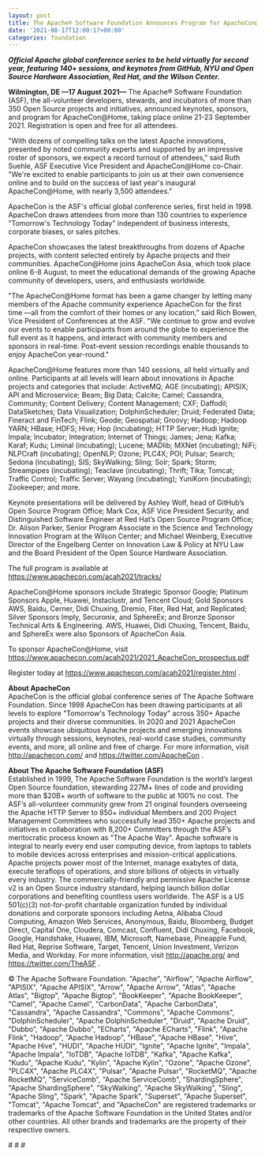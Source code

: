```yaml
---
layout: post
title: The Apache® Software Foundation Announces Program for ApacheCon@Home 2021
date: '2021-08-17T12:00:17+00:00'
categories: foundation
---
```

<p><b><i>Official Apache global conference series to be held virtually for second year, featuring 140+ sessions, and keynotes from GitHub, NYU and Open Source Hardware Association, Red Hat, and the Wilson Center.</i></b></p><p><b>Wilmington, DE —17 August 2021—</b> The Apache® Software Foundation (ASF), the all-volunteer developers, stewards, and incubators of more than 350 Open Source projects and initiatives, announced keynotes, sponsors, and program for ApacheCon@Home, taking place online 21-23 September 2021. Registration is open and free for all attendees.</p><p>"With dozens of compelling talks on the latest Apache innovations, presented by noted community experts and supported by an impressive roster of sponsors, we expect a record turnout of attendees," said Ruth Suehle, ASF Executive Vice President and ApacheCon@Home co-Chair. "We're excited to enable participants to join us at their own convenience online and to build on the success of last year's inaugural ApacheCon@Home, with nearly 3,500 attendees."</p><p>ApacheCon is the ASF's official global conference series, first held in 1998. ApacheCon draws attendees from more than 130 countries to experience "Tomorrow's Technology Today" independent of business interests, corporate biases, or sales pitches.</p><p>ApacheCon showcases the latest breakthroughs from dozens of Apache projects, with content selected entirely by Apache projects and their communities. ApacheCon@Home joins ApacheCon Asia, which took place online 6-8 August, to meet the educational demands of the growing Apache community of developers, users, and enthusiasts worldwide.</p><p>"The ApacheCon@Home format has been a game changer by letting many members of the Apache community experience ApacheCon for the first time —all from the comfort of their homes or any location,” said Rich Bowen, Vice President of Conferences at the ASF. "We continue to grow and evolve our events to enable participants from around the globe to experience the full event as it happens, and interact with community members and sponsors in real-time. Post-event session recordings enable thousands to enjoy ApacheCon year-round."</p><p>ApacheCon@Home features more than 140 sessions, all held virtually and online. Participants at all levels will learn about innovations in Apache projects and categories that include: ActiveMQ; AGE (incubating); APISIX; API and Microservice; Beam; Big Data; Calcite; Camel; Cassandra, Community; Content Delivery; Content Management; CXF; Daffodil; DataSketches; Data Visualization; DolphinScheduler; Druid; Federated Data; Fineract and FinTech; Flink; Geode; Geospatial; Groovy; Hadoop; Hadoop YARN; HBase; HDFS; Hive; Hop (incubating); HTTP Server; Hudi Ignite; Impala; Incubator; Integration; Internet of Things; James; Jena; Kafka; Karaf; Kudu; Liminal (incubating); Lucene; MADlib; MXNet (incubating); NiFi; NLPCraft (incubating); OpenNLP; Ozone; PLC4X; POI; Pulsar; Search; Sedona (incubating); SIS; SkyWalking; Sling; Solr; Spark; Storm; Streampipes (incubating); Teaclave (incubating); Thrift; Tika; Tomcat; Traffic Control; Traffic Server; Wayang (incubating); YuniKorn (incubating); Zookeeper; and more.</p><p>Keynote presentations will be delivered by Ashley Wolf, head of GitHub’s Open Source Program Office; Mark Cox, ASF Vice President Security, and Distinguished Software Engineer at Red Hat’s Open Source Program Office; Dr. Alison Parker, Senior Program Associate in the Science and Technology Innovation Program at the Wilson Center; and Michael Weinberg, Executive Director of the Engelberg Center on Innovation Law &amp; Policy at NYU Law and the Board President of the Open Source Hardware Association.</p><p>The full program is available at <a href="https://www.apachecon.com/acah2021/tracks/" target="_blank">https://www.apachecon.com/acah2021/tracks/</a></p><p>ApacheCon@Home sponsors include Strategic Sponsor Google; Platinum Sponsors Apple, Huawei, Instaclustr, and Tencent Cloud; Gold Sponsors AWS, Baidu, Cerner, Didi Chuxing, Dremio, Fiter, Red Hat, and Replicated; Silver Sponsors Imply, Securonix, and SphereEx; and Bronze Sponsor Technical Arts &amp; Engineering. AWS, Huawei, Didi Chuxing, Tencent, Baidu, and SphereEx were also Sponsors of ApacheCon Asia.</p><p>To sponsor ApacheCon@Home, visit <a href="https://www.apachecon.com/acah2021/2021_ApacheCon_prospectus.pdf" target="_blank">https://www.apachecon.com/acah2021/2021_ApacheCon_prospectus.pdf</a></p><p>Register today at <a href="https://www.apachecon.com/acah2021/register.html" target="_blank">https://www.apachecon.com/acah2021/register.html</a> .</p><p><b>About ApacheCon<br></b>ApacheCon is the official global conference series of The Apache Software Foundation. Since 1998 ApacheCon has been drawing participants at all levels to explore "Tomorrow's Technology Today" across 350+ Apache projects and their diverse communities. In 2020 and 2021 ApacheCon events showcase ubiquitous Apache projects and emerging innovations virtually through sessions, keynotes, real-world case studies, community events, and more, all online and free of charge. For more information, visit <a href="http://apachecon.com/" target="_blank" style="background-color: rgb(255, 255, 255);">http://apachecon.com/</a> and <a href="https://twitter.com/ApacheCon" target="_blank" style="background-color: rgb(255, 255, 255);">https://twitter.com/ApacheCon</a> .</p><p><b>About The Apache Software Foundation (ASF)<br></b>Established in 1999, The Apache Software Foundation is the world’s largest Open Source foundation, stewarding 227M+ lines of code and providing more than $20B+ worth of software to the public at 100% no cost. The ASF’s all-volunteer community grew from 21 original founders overseeing the Apache HTTP Server to 850+ individual Members and 200 Project Management Committees who successfully lead 350+ Apache projects and initiatives in collaboration with 8,200+ Committers through the ASF’s meritocratic process known as "The Apache Way". Apache software is integral to nearly every end user computing device, from laptops to tablets to mobile devices across enterprises and mission-critical applications. Apache projects power most of the Internet, manage exabytes of data, execute teraflops of operations, and store billions of objects in virtually every industry. The commercially-friendly and permissive Apache License v2 is an Open Source industry standard, helping launch billion dollar corporations and benefiting countless users worldwide. The ASF is a US 501(c)(3) not-for-profit charitable organization funded by individual donations and corporate sponsors including Aetna, Alibaba Cloud Computing, Amazon Web Services, Anonymous, Baidu, Bloomberg, Budget Direct, Capital One, Cloudera, Comcast, Confluent, Didi Chuxing, Facebook, Google, Handshake, Huawei, IBM, Microsoft, Namebase, Pineapple Fund, Red Hat, Reprise Software, Target, Tencent, Union Investment, Verizon Media, and Workday. For more information, visit <a href="http://apache.org/" target="_blank" style="background-color: rgb(255, 255, 255);">http://apache.org/</a> and <a href="https://twitter.com/TheASF" target="_blank" style="background-color: rgb(255, 255, 255);">https://twitter.com/TheASF</a> .</p><p>© The Apache Software Foundation. "Apache", "Airflow", "Apache Airflow", "APISIX", "Apache APISIX", "Arrow", "Apache Arrow", "Atlas", "Apache Atlas", "Bigtop", "Apache Bigtop", "BookKeeper", "Apache BookKeeper", "Camel", "Apache Camel", "CarbonData", "Apache CarbonData", "Cassandra", "Apache Cassandra", "Commons", "Apache Commons", "DolphinScheduler", "Apache DolphinScheduler", "Druid", "Apache Druid", "Dubbo", "Apache Dubbo", "ECharts", "Apache ECharts", "Flink", "Apache Flink", "Hadoop", "Apache Hadoop", "HBase", "Apache HBase", "Hive", "Apache Hive", "HUDI", "Apache HUDI", "Ignite", "Apache Ignite", "Impala", "Apache Impala", "IoTDB", "Apache IoTDB", "Kafka", "Apache Kafka", "Kudu", "Apache Kudu", "Kylin", "Apache Kylin", "Ozone", "Apache Ozone", "PLC4X", "Apache PLC4X", "Pulsar", "Apache Pulsar", "RocketMQ", "Apache RocketMQ", "ServiceComb", "Apache ServiceComb", "ShardingSphere", "Apache ShardingSphere", "SkyWalking", "Apache SkyWalking", "Sling", "Apache Sling", "Spark", "Apache Spark", "Superset", "Apache Superset", "Tomcat", "Apache Tomcat", and "ApacheCon" are registered trademarks or trademarks of the Apache Software Foundation in the United States and/or other countries. All other brands and trademarks are the property of their respective owners.</p><p># # #</p>
